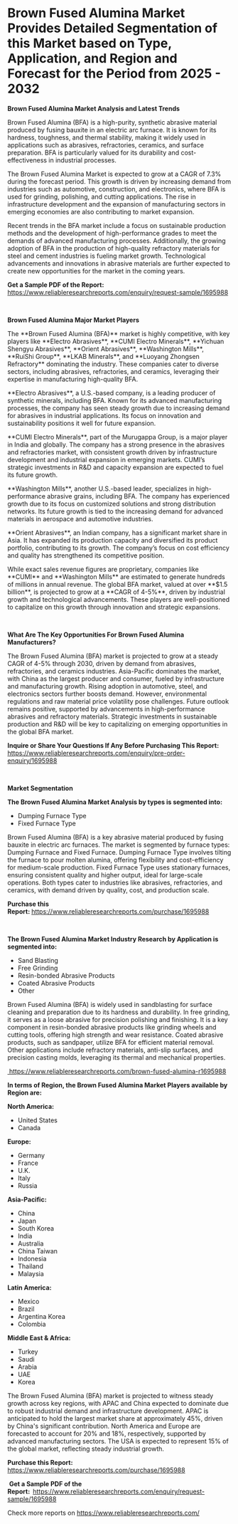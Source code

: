 <p><h1>Brown Fused Alumina Market Provides Detailed Segmentation of this Market based on Type, Application, and Region and Forecast for the Period from 2025 - 2032</h1></p><p><strong>Brown Fused Alumina Market Analysis and Latest Trends</strong></p>
<p><p>Brown Fused Alumina (BFA) is a high-purity, synthetic abrasive material produced by fusing bauxite in an electric arc furnace. It is known for its hardness, toughness, and thermal stability, making it widely used in applications such as abrasives, refractories, ceramics, and surface preparation. BFA is particularly valued for its durability and cost-effectiveness in industrial processes.</p><p>The Brown Fused Alumina Market is expected to grow at a CAGR of 7.3% during the forecast period. This growth is driven by increasing demand from industries such as automotive, construction, and electronics, where BFA is used for grinding, polishing, and cutting applications. The rise in infrastructure development and the expansion of manufacturing sectors in emerging economies are also contributing to market expansion.</p><p>Recent trends in the BFA market include a focus on sustainable production methods and the development of high-performance grades to meet the demands of advanced manufacturing processes. Additionally, the growing adoption of BFA in the production of high-quality refractory materials for steel and cement industries is fueling market growth. Technological advancements and innovations in abrasive materials are further expected to create new opportunities for the market in the coming years.</p></p>
<p><strong>Get a Sample PDF of the Report:&nbsp;</strong> <a href="https://www.reliableresearchreports.com/enquiry/request-sample/1695988?utm_campaign=114&utm_medium=2&utm_source=Github&utm_content=ia&utm_term=26012025&utm_id=brown-fused-alumina">https://www.reliableresearchreports.com/enquiry/request-sample/1695988</a></p>
<p>&nbsp;</p>
<p><strong>Brown Fused Alumina Major Market Players</strong></p>
<p><p>The **Brown Fused Alumina (BFA)** market is highly competitive, with key players like **Electro Abrasives**, **CUMI Electro Minerals**, **Yichuan Shengyu Abrasives**, **Orient Abrasives**, **Washington Mills**, **RuiShi Group**, **LKAB Minerals**, and **Luoyang Zhongsen Refractory** dominating the industry. These companies cater to diverse sectors, including abrasives, refractories, and ceramics, leveraging their expertise in manufacturing high-quality BFA.</p><p>**Electro Abrasives**, a U.S.-based company, is a leading producer of synthetic minerals, including BFA. Known for its advanced manufacturing processes, the company has seen steady growth due to increasing demand for abrasives in industrial applications. Its focus on innovation and sustainability positions it well for future expansion.</p><p>**CUMI Electro Minerals**, part of the Murugappa Group, is a major player in India and globally. The company has a strong presence in the abrasives and refractories market, with consistent growth driven by infrastructure development and industrial expansion in emerging markets. CUMI’s strategic investments in R&D and capacity expansion are expected to fuel its future growth.</p><p>**Washington Mills**, another U.S.-based leader, specializes in high-performance abrasive grains, including BFA. The company has experienced growth due to its focus on customized solutions and strong distribution networks. Its future growth is tied to the increasing demand for advanced materials in aerospace and automotive industries.</p><p>**Orient Abrasives**, an Indian company, has a significant market share in Asia. It has expanded its production capacity and diversified its product portfolio, contributing to its growth. The company’s focus on cost efficiency and quality has strengthened its competitive position.</p><p>While exact sales revenue figures are proprietary, companies like **CUMI** and **Washington Mills** are estimated to generate hundreds of millions in annual revenue. The global BFA market, valued at over **$1.5 billion**, is projected to grow at a **CAGR of 4-5%**, driven by industrial growth and technological advancements. These players are well-positioned to capitalize on this growth through innovation and strategic expansions.</p></p>
<p>&nbsp;</p>
<p><strong>What Are The Key Opportunities For Brown Fused Alumina Manufacturers?</strong></p>
<p><p>The Brown Fused Alumina (BFA) market is projected to grow at a steady CAGR of 4-5% through 2030, driven by demand from abrasives, refractories, and ceramics industries. Asia-Pacific dominates the market, with China as the largest producer and consumer, fueled by infrastructure and manufacturing growth. Rising adoption in automotive, steel, and electronics sectors further boosts demand. However, environmental regulations and raw material price volatility pose challenges. Future outlook remains positive, supported by advancements in high-performance abrasives and refractory materials. Strategic investments in sustainable production and R&D will be key to capitalizing on emerging opportunities in the global BFA market.</p></p>
<p><strong>Inquire or Share Your Questions If Any Before Purchasing This Report:</strong> <a href="https://www.reliableresearchreports.com/enquiry/pre-order-enquiry/1695988?utm_campaign=114&utm_medium=2&utm_source=Github&utm_content=ia&utm_term=26012025&utm_id=brown-fused-alumina">https://www.reliableresearchreports.com/enquiry/pre-order-enquiry/1695988</a></p>
<p>&nbsp;</p>
<p><strong>Market Segmentation</strong></p>
<p><strong>The Brown Fused Alumina Market Analysis by types is segmented into:</strong></p>
<p><ul><li>Dumping Furnace Type</li><li>Fixed Furnace Type</li></ul></p>
<p><p>Brown Fused Alumina (BFA) is a key abrasive material produced by fusing bauxite in electric arc furnaces. The market is segmented by furnace types: Dumping Furnace and Fixed Furnace. Dumping Furnace Type involves tilting the furnace to pour molten alumina, offering flexibility and cost-efficiency for medium-scale production. Fixed Furnace Type uses stationary furnaces, ensuring consistent quality and higher output, ideal for large-scale operations. Both types cater to industries like abrasives, refractories, and ceramics, with demand driven by quality, cost, and production scale.</p></p>
<p><strong>Purchase this Report:&nbsp;</strong><a href="https://www.reliableresearchreports.com/purchase/1695988?utm_campaign=114&utm_medium=2&utm_source=Github&utm_content=ia&utm_term=26012025&utm_id=brown-fused-alumina">https://www.reliableresearchreports.com/purchase/1695988</a></p>
<p>&nbsp;</p>
<p><strong>The Brown Fused Alumina Market Industry Research by Application is segmented into:</strong></p>
<p><ul><li>Sand Blasting</li><li>Free Grinding</li><li>Resin-bonded Abrasive Products</li><li>Coated Abrasive Products</li><li>Other</li></ul></p>
<p><p>Brown Fused Alumina (BFA) is widely used in sandblasting for surface cleaning and preparation due to its hardness and durability. In free grinding, it serves as a loose abrasive for precision polishing and finishing. It is a key component in resin-bonded abrasive products like grinding wheels and cutting tools, offering high strength and wear resistance. Coated abrasive products, such as sandpaper, utilize BFA for efficient material removal. Other applications include refractory materials, anti-slip surfaces, and precision casting molds, leveraging its thermal and mechanical properties.</p></p>
<p><a href="https://www.reliableresearchreports.com/brown-fused-alumina-r1695988?utm_campaign=114&utm_medium=2&utm_source=Github&utm_content=ia&utm_term=26012025&utm_id=brown-fused-alumina">&nbsp;https://www.reliableresearchreports.com/brown-fused-alumina-r1695988</a></p>
<p><strong>In terms of Region, the Brown Fused Alumina Market Players available by Region are:</strong></p>
<p>
    <p> <strong> North America: </strong>
        <ul>
            <li>United States</li>
            <li>Canada</li>
        </ul>
        </p> 
    <p> <strong> Europe: </strong>
        <ul>
            <li>Germany</li>
            <li>France</li>
            <li>U.K.</li>
            <li>Italy</li>
            <li>Russia</li>
        </ul>
        </p> 
    <p> <strong> Asia-Pacific: </strong>
        <ul>
            <li>China</li>
            <li>Japan</li>
            <li>South Korea</li>
            <li>India</li>
            <li>Australia</li>
            <li>China Taiwan</li>
            <li>Indonesia</li>
            <li>Thailand</li>
            <li>Malaysia</li>
        </ul>
        </p> 
    <p> <strong> Latin America: </strong>
        <ul>
            <li>Mexico</li>
            <li>Brazil</li>
            <li>Argentina Korea</li>
            <li>Colombia</li>
        </ul>
        </p> 
    <p> <strong> Middle East & Africa: </strong>
        <ul>
            <li>Turkey</li>
            <li>Saudi</li>
            <li>Arabia</li>
            <li>UAE</li>
            <li>Korea</li>
        </ul>
    </p>
    </p>
<p><p>The Brown Fused Alumina (BFA) market is projected to witness steady growth across key regions, with APAC and China expected to dominate due to robust industrial demand and infrastructure development. APAC is anticipated to hold the largest market share at approximately 45%, driven by China's significant contribution. North America and Europe are forecasted to account for 20% and 18%, respectively, supported by advanced manufacturing sectors. The USA is expected to represent 15% of the global market, reflecting steady industrial growth.</p></p>
<p><strong>Purchase this Report: </strong><a href="https://www.reliableresearchreports.com/purchase/1695988?utm_campaign=114&utm_medium=2&utm_source=Github&utm_content=ia&utm_term=26012025&utm_id=brown-fused-alumina">https://www.reliableresearchreports.com/purchase/1695988</a></p>
<p>&nbsp;<strong>Get a Sample PDF of the Report:&nbsp;&nbsp;</strong><a href="https://www.reliableresearchreports.com/enquiry/request-sample/1695988?utm_campaign=114&utm_medium=2&utm_source=Github&utm_content=ia&utm_term=26012025&utm_id=brown-fused-alumina">https://www.reliableresearchreports.com/enquiry/request-sample/1695988</a></p>
<p><strong></strong></p>
<p>Check more reports on <a href="https://www.reliableresearchreports.com/?utm_campaign=114&utm_medium=2&utm_source=Github&utm_content=ia&utm_term=26012025&utm_id=brown-fused-alumina">https://www.reliableresearchreports.com/</a></p>